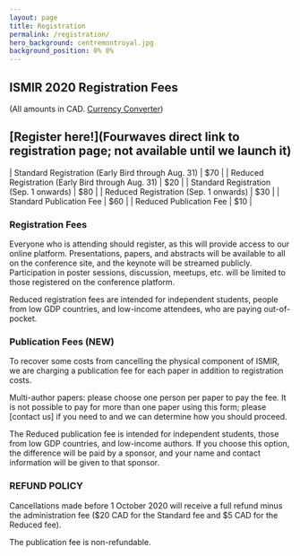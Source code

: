 ```yaml
---
layout: page
title: Registration
permalink: /registration/
hero_background: centremontroyal.jpg
background_position: 0% 0%
---
```


## ISMIR 2020 Registration Fees

(All amounts in CAD. [Currency Converter](https://www.bankofcanada.ca/rates/exchange/currency-converter/))

## [Register here!](Fourwaves direct link to registration page; not available until we launch it)

| Standard Registration (Early Bird through Aug. 31)   | $70  |
| Reduced Registration (Early Bird through Aug. 31)    | $20  |
| Standard Registration (Sep. 1 onwards)               | $80  |
| Reduced Registration (Sep. 1 onwards)                | $30  |
| Standard Publication Fee                             | $60  |
| Reduced Publication Fee                              | $10  |

### Registration Fees

Everyone who is attending should register, as this will provide access to our online platform. Presentations, papers, and abstracts will be available to all on the conference site, and the keynote will be streamed publicly. Participation in poster sessions, discussion, meetups, etc. will be limited to those registered on the conference platform.

Reduced registration fees are intended for independent students, people from low GDP countries, and low-income attendees, who are paying out-of-pocket.

### Publication Fees (NEW)

To recover some costs from cancelling the physical component of ISMIR, we are charging a publication fee for each paper in addition to registration costs.

Multi-author papers: please choose one person per paper to pay the fee. It is not possible to pay for more than one paper using this form; please [contact us] if you need to and we can determine how you should proceed.

The Reduced publication fee is intended for independent students, those from low GDP countries, and low-income authors. If you choose this option, the difference will be paid by a sponsor, and your name and contact information will be given to that sponsor.

### REFUND POLICY

Cancellations made before 1 October 2020 will receive a full refund minus the administration fee ($20 CAD for the Standard fee and $5 CAD for the Reduced fee).

The publication fee is non-refundable.
